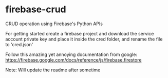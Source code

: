 # firebase-crud
CRUD operation using Firebase's Python APIs

For getting started create a firebase project and download the service account private key and place it inside the cred folder, and rename the file to 'cred.json'

Follow this amazing yet annoying documentation from google: https://firebase.google.com/docs/reference/js/firebase.firestore

Note: Will update the readme after sometime
